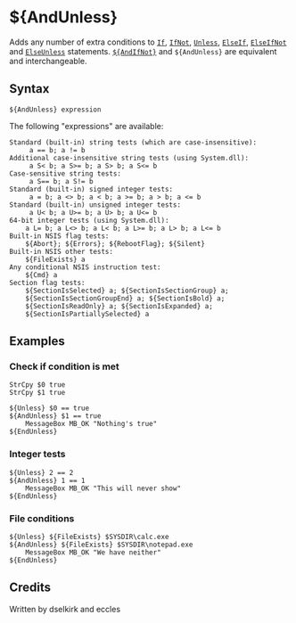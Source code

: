 # ${AndUnless}

Adds any number of extra conditions to [`If`][1], [`IfNot`][2], [`Unless`][3], [`ElseIf`][4], [`ElseIfNot`][5] and [`ElseUnless`][6] statements. [`${AndIfNot}`][7] and `${AndUnless}` are equivalent and interchangeable.

## Syntax

    ${AndUnless} expression

The following "expressions" are available:

    Standard (built-in) string tests (which are case-insensitive):
         a == b; a != b
    Additional case-insensitive string tests (using System.dll):
         a S< b; a S>= b; a S> b; a S<= b
    Case-sensitive string tests:
         a S== b; a S!= b
    Standard (built-in) signed integer tests:
         a = b; a <> b; a < b; a >= b; a > b; a <= b
    Standard (built-in) unsigned integer tests:
         a U< b; a U>= b; a U> b; a U<= b
    64-bit integer tests (using System.dll):
        a L= b; a L<> b; a L< b; a L>= b; a L> b; a L<= b
    Built-in NSIS flag tests:
        ${Abort}; ${Errors}; ${RebootFlag}; ${Silent}
    Built-in NSIS other tests:
        ${FileExists} a
    Any conditional NSIS instruction test:
        ${Cmd} a
    Section flag tests:
        ${SectionIsSelected} a; ${SectionIsSectionGroup} a;
        ${SectionIsSectionGroupEnd} a; ${SectionIsBold} a;
        ${SectionIsReadOnly} a; ${SectionIsExpanded} a;
        ${SectionIsPartiallySelected} a

## Examples

### Check if condition is met

    StrCpy $0 true
    StrCpy $1 true

    ${Unless} $0 == true
    ${AndUnless} $1 == true
        MessageBox MB_OK "Nothing's true"
    ${EndUnless}

### Integer tests

    ${Unless} 2 == 2
    ${AndUnless} 1 == 1
        MessageBox MB_OK "This will never show"
    ${EndUnless}

### File conditions

    ${Unless} ${FileExists} $SYSDIR\calc.exe
    ${AndUnless} ${FileExists} $SYSDIR\notepad.exe
        MessageBox MB_OK "We have neither"
    ${EndUnless}

## Credits

Written by dselkirk and eccles

[1]: If.md
[2]: IfNot.md
[3]: Unless.md
[4]: ElseIf.md
[5]: ElseIfNot.md
[6]: ElseUnless.md
[7]: AndIfNot.md
